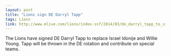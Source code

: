 ```yaml
---
layout: post
title: "Lions sign DE Darryl Tapp"
tags: Lions
link: http://www.mlive.com/lions/index.ssf/2014/03/de_darryl_tapp_to_sign_with_de.html
---
```


The Lions have signed DE Darryl Tapp to replace Israel Idonije and Willie Young.  Tapp will be thrown in the DE rotation and contribute on special teams.
